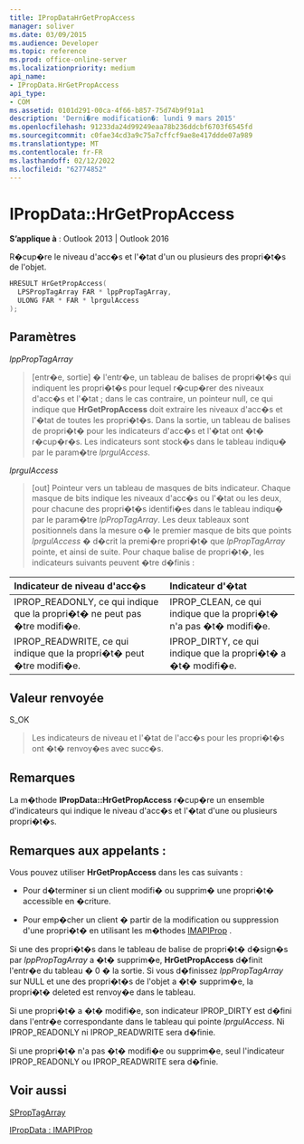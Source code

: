 ```yaml
---
title: IPropDataHrGetPropAccess
manager: soliver
ms.date: 03/09/2015
ms.audience: Developer
ms.topic: reference
ms.prod: office-online-server
ms.localizationpriority: medium
api_name:
- IPropData.HrGetPropAccess
api_type:
- COM
ms.assetid: 0101d291-00ca-4f66-b857-75d74b9f91a1
description: 'Derni�re modification�: lundi 9 mars 2015'
ms.openlocfilehash: 91233da24d99249eaa78b236ddcbf6703f6545fd
ms.sourcegitcommit: c0fae34cd3a9c75a7cffcf9ae8e417ddde07a989
ms.translationtype: MT
ms.contentlocale: fr-FR
ms.lasthandoff: 02/12/2022
ms.locfileid: "62774852"
---
```

# <a name="ipropdatahrgetpropaccess"></a>IPropData::HrGetPropAccess

  
  
**S’applique à** : Outlook 2013 | Outlook 2016 
  
R�cup�re le niveau d'acc�s et l'�tat d'un ou plusieurs des propri�t�s de l'objet.
  
```cpp
HRESULT HrGetPropAccess(
  LPSPropTagArray FAR * lppPropTagArray,
  ULONG FAR * FAR * lprgulAccess
);
```

## <a name="parameters"></a>Paramètres

 _lppPropTagArray_
  
> [entr�e, sortie] � l'entr�e, un tableau de balises de propri�t�s qui indiquent les propri�t�s pour lequel r�cup�rer des niveaux d'acc�s et l'�tat ; dans le cas contraire, un pointeur null, ce qui indique que **HrGetPropAccess** doit extraire les niveaux d'acc�s et l'�tat de toutes les propri�t�s. Dans la sortie, un tableau de balises de propri�t� pour les indicateurs d'acc�s et l'�tat ont �t� r�cup�r�s. Les indicateurs sont stock�s dans le tableau indiqu� par le param�tre  _lprgulAccess_. 
    
 _lprgulAccess_
  
> [out] Pointeur vers un tableau de masques de bits indicateur. Chaque masque de bits indique les niveaux d'acc�s ou l'�tat ou les deux, pour chacune des propri�t�s identifi�es dans le tableau indiqu� par le param�tre  _lpPropTagArray_. Les deux tableaux sont positionnels dans la mesure o� le premier masque de bits que points  _lprgulAccess_ � d�crit la premi�re propri�t� que  _lpPropTagArray_ pointe, et ainsi de suite. Pour chaque balise de propri�t�, les indicateurs suivants peuvent �tre d�finis : 
    
|**Indicateur de niveau d'acc�s**|**Indicateur d'�tat**|
|:-----|:-----|
|IPROP_READONLY, ce qui indique que la propri�t� ne peut pas �tre modifi�e. |IPROP_CLEAN, ce qui indique que la propri�t� n'a pas �t� modifi�e. |
|IPROP_READWRITE, ce qui indique que la propri�t� peut �tre modifi�e. |IPROP_DIRTY, ce qui indique que la propri�t� a �t� modifi�e. |
   
## <a name="return-value"></a>Valeur renvoyée

S_OK 
  
> Les indicateurs de niveau et l'�tat de l'acc�s pour les propri�t�s ont �t� renvoy�es avec succ�s.
    
## <a name="remarks"></a>Remarques

La m�thode **IPropData::HrGetPropAccess** r�cup�re un ensemble d'indicateurs qui indique le niveau d'acc�s et l'�tat d'une ou plusieurs propri�t�s. 
  
## <a name="notes-to-callers"></a>Remarques aux appelants :

Vous pouvez utiliser **HrGetPropAccess** dans les cas suivants : 
  
- Pour d�terminer si un client modifi� ou supprim� une propri�t� accessible en �criture.
    
- Pour emp�cher un client � partir de la modification ou suppression d'une propri�t� en utilisant les m�thodes [IMAPIProp](imapipropiunknown.md) . 
    
Si une des propri�t�s dans le tableau de balise de propri�t� d�sign�s par  _lppPropTagArray_ a �t� supprim�e, **HrGetPropAccess** d�finit l'entr�e du tableau � 0 � la sortie. Si vous d�finissez  _lppPropTagArray_ sur NULL et une des propri�t�s de l'objet a �t� supprim�e, la propri�t� deleted est renvoy�e dans le tableau. 
  
Si une propri�t� a �t� modifi�e, son indicateur IPROP_DIRTY est d�fini dans l'entr�e correspondante dans le tableau qui pointe  _lprgulAccess_. Ni IPROP_READONLY ni IPROP_READWRITE sera d�finie. 
  
Si une propri�t� n'a pas �t� modifi�e ou supprim�e, seul l'indicateur IPROP_READONLY ou IPROP_READWRITE sera d�finie. 
  
## <a name="see-also"></a>Voir aussi



[SPropTagArray](sproptagarray.md)
  
[IPropData : IMAPIProp](ipropdataimapiprop.md)

